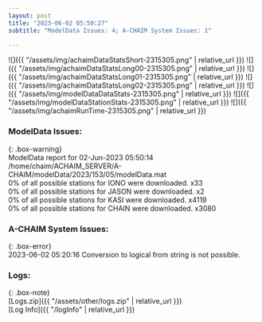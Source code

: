 ```yaml
---
layout: post
title: "2023-06-02 05:50:27"
subtitle: "ModelData Issues: 4; A-CHAIM System Issues: 1"

---
```


![]({{ "/assets/img/achaimDataStatsShort-2315305.png" | relative_url }})
![]({{ "/assets/img/achaimDataStatsLong00-2315305.png" | relative_url }})
![]({{ "/assets/img/achaimDataStatsLong01-2315305.png" | relative_url }})
![]({{ "/assets/img/achaimDataStatsLong02-2315305.png" | relative_url }})
![]({{ "/assets/img/modelDataDataStats-2315305.png" | relative_url }})
![]({{ "/assets/img/modelDataStationStats-2315305.png" | relative_url }})
![]({{ "/assets/img/achaimRunTime-2315305.png" | relative_url }})


### ModelData Issues:  
  
{: .box-warning}  
 ModelData report for 02-Jun-2023 05:50:14   
 /home/chaim/ACHAIM_SERVER/A-CHAIM/modelData/2023/153/05/modelData.mat   
 0% of all possible stations for IONO were downloaded. x33   
 0% of all possible stations for JASON were downloaded. x2   
 0% of all possible stations for KASI were downloaded. x4119   
 0% of all possible stations for CHAIN were downloaded. x3080   
  
### A-CHAIM System Issues:  
  
{: .box-error}  
2023-06-02 05:20:16 Conversion to logical from string is not possible.  

### Logs:  
  
{: .box-note}  
[Logs.zip]({{ "/assets/other/logs.zip" | relative_url }})  
[Log Info]({{ "/logInfo" | relative_url }})  
